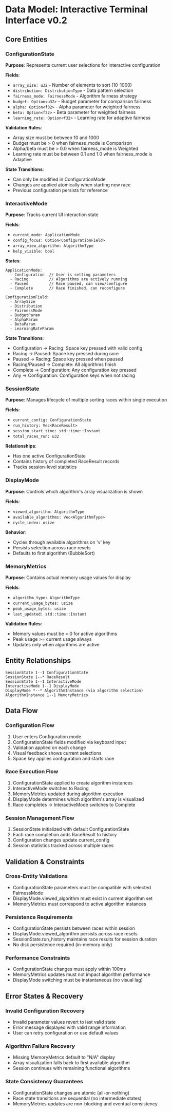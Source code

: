 # Data Model: Interactive Terminal Interface v0.2

## Core Entities

### ConfigurationState
**Purpose**: Represents current user selections for interactive configuration

**Fields**:
- `array_size: u32` - Number of elements to sort (10-1000)
- `distribution: DistributionType` - Data pattern selection
- `fairness_mode: FairnessMode` - Algorithm fairness strategy
- `budget: Option<u32>` - Budget parameter for comparison fairness
- `alpha: Option<f32>` - Alpha parameter for weighted fairness
- `beta: Option<f32>` - Beta parameter for weighted fairness
- `learning_rate: Option<f32>` - Learning rate for adaptive fairness

**Validation Rules**:
- Array size must be between 10 and 1000
- Budget must be > 0 when fairness_mode is Comparison
- Alpha/beta must be > 0.0 when fairness_mode is Weighted
- Learning rate must be between 0.1 and 1.0 when fairness_mode is Adaptive

**State Transitions**:
- Can only be modified in ConfigurationMode
- Changes are applied atomically when starting new race
- Previous configuration persists for reference

### InteractiveMode
**Purpose**: Tracks current UI interaction state

**Fields**:
- `current_mode: ApplicationMode`
- `config_focus: Option<ConfigurationField>`
- `array_view_algorithm: AlgorithmType`
- `help_visible: bool`

**States**:
```
ApplicationMode:
  - Configuration  // User is setting parameters
  - Racing         // Algorithms are actively running  
  - Paused         // Race paused, can view/configure
  - Complete       // Race finished, can reconfigure
  
ConfigurationField:
  - ArraySize
  - Distribution  
  - FairnessMode
  - BudgetParam
  - AlphaParam
  - BetaParam
  - LearningRateParam
```

**State Transitions**:
- Configuration → Racing: Space key pressed with valid config
- Racing → Paused: Space key pressed during race
- Paused → Racing: Space key pressed when paused
- Racing/Paused → Complete: All algorithms finish
- Complete → Configuration: Any configuration key pressed
- Any → Configuration: Configuration keys when not racing

### SessionState
**Purpose**: Manages lifecycle of multiple sorting races within single execution

**Fields**:
- `current_config: ConfigurationState`
- `run_history: Vec<RaceResult>`
- `session_start_time: std::time::Instant`
- `total_races_run: u32`

**Relationships**:
- Has one active ConfigurationState
- Contains history of completed RaceResult records
- Tracks session-level statistics

### DisplayMode  
**Purpose**: Controls which algorithm's array visualization is shown

**Fields**:
- `viewed_algorithm: AlgorithmType`
- `available_algorithms: Vec<AlgorithmType>`
- `cycle_index: usize`

**Behavior**:
- Cycles through available algorithms on 'v' key
- Persists selection across race resets
- Defaults to first algorithm (BubbleSort)

### MemoryMetrics
**Purpose**: Contains actual memory usage values for display

**Fields**:
- `algorithm_type: AlgorithmType`  
- `current_usage_bytes: usize`
- `peak_usage_bytes: usize`
- `last_updated: std::time::Instant`

**Validation Rules**:
- Memory values must be > 0 for active algorithms
- Peak usage >= current usage always
- Updates only when algorithms are active

## Entity Relationships

```
SessionState 1--1 ConfigurationState
SessionState 1--* RaceResult
SessionState 1--1 InteractiveMode
InteractiveMode 1--1 DisplayMode  
DisplayMode *--* AlgorithmInstance (via algorithm selection)
AlgorithmInstance 1--1 MemoryMetrics
```

## Data Flow

### Configuration Flow
1. User enters Configuration mode
2. ConfigurationState fields modified via keyboard input
3. Validation applied on each change
4. Visual feedback shows current selections
5. Space key applies configuration and starts race

### Race Execution Flow  
1. ConfigurationState applied to create algorithm instances
2. InteractiveMode switches to Racing
3. MemoryMetrics updated during algorithm execution
4. DisplayMode determines which algorithm's array is visualized
5. Race completes → InteractiveMode switches to Complete

### Session Management Flow
1. SessionState initialized with default ConfigurationState
2. Each race completion adds RaceResult to history
3. Configuration changes update current_config
4. Session statistics tracked across multiple races

## Validation & Constraints

### Cross-Entity Validations
- ConfigurationState parameters must be compatible with selected FairnessMode
- DisplayMode.viewed_algorithm must exist in current algorithm set
- MemoryMetrics must correspond to active algorithm instances

### Persistence Requirements
- ConfigurationState persists between races within session
- DisplayMode.viewed_algorithm persists across race resets  
- SessionState.run_history maintains race results for session duration
- No disk persistence required (in-memory only)

### Performance Constraints
- ConfigurationState changes must apply within 100ms
- MemoryMetrics updates must not impact algorithm performance
- DisplayMode switching must be instantaneous (no visual lag)

## Error States & Recovery

### Invalid Configuration Recovery
- Invalid parameter values revert to last valid state
- Error message displayed with valid range information
- User can retry configuration or use default values

### Algorithm Failure Recovery  
- Missing MemoryMetrics default to "N/A" display
- Array visualization falls back to first available algorithm
- Session continues with remaining functional algorithms

### State Consistency Guarantees
- ConfigurationState changes are atomic (all-or-nothing)
- Race state transitions are sequential (no intermediate states)
- MemoryMetrics updates are non-blocking and eventual consistency